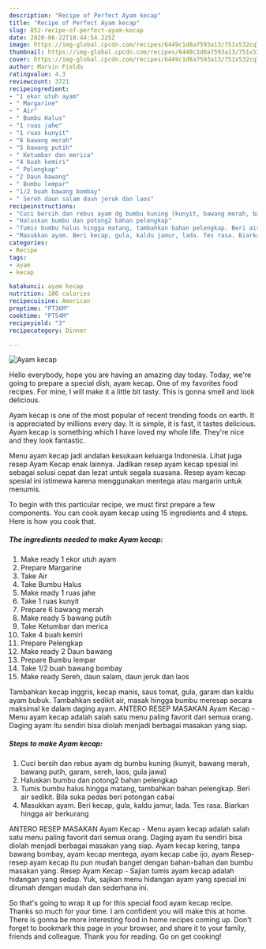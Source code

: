 ```yaml
---
description: "Recipe of Perfect Ayam kecap"
title: "Recipe of Perfect Ayam kecap"
slug: 852-recipe-of-perfect-ayam-kecap
date: 2020-06-22T18:44:54.225Z
image: https://img-global.cpcdn.com/recipes/6449c1d8a7593a13/751x532cq70/ayam-kecap-foto-resep-utama.jpg
thumbnail: https://img-global.cpcdn.com/recipes/6449c1d8a7593a13/751x532cq70/ayam-kecap-foto-resep-utama.jpg
cover: https://img-global.cpcdn.com/recipes/6449c1d8a7593a13/751x532cq70/ayam-kecap-foto-resep-utama.jpg
author: Marvin Fields
ratingvalue: 4.3
reviewcount: 3721
recipeingredient:
- "1 ekor utuh ayam"
- " Margarine"
- " Air"
- " Bumbu Halus"
- "1 ruas jahe"
- "1 ruas kunyit"
- "6 bawang merah"
- "5 bawang putih"
- " Ketumbar dan merica"
- "4 buah kemiri"
- " Pelengkap"
- "2 Daun bawang"
- " Bumbu lempar"
- "1/2 buah bawang bombay"
- " Sereh daun salam daun jeruk dan laos"
recipeinstructions:
- "Cuci bersih dan rebus ayam dg bumbu kuning (kunyit, bawang merah, bawang putih, garam, sereh, laos, gula jawa)"
- "Haluskan bumbu dan potong2 bahan pelengkap"
- "Tumis bumbu halus hingga matang, tambahkan bahan pelengkap. Beri air sedikit. Bila suka pedas beri potongan cabai"
- "Masukkan ayam. Beri kecap, gula, kaldu jamur, lada. Tes rasa. Biarkan hingga air berkurang"
categories:
- Recipe
tags:
- ayam
- kecap

katakunci: ayam kecap 
nutrition: 186 calories
recipecuisine: American
preptime: "PT36M"
cooktime: "PT54M"
recipeyield: "3"
recipecategory: Dinner

---
```



![Ayam kecap](https://img-global.cpcdn.com/recipes/6449c1d8a7593a13/751x532cq70/ayam-kecap-foto-resep-utama.jpg)

Hello everybody, hope you are having an amazing day today. Today, we're going to prepare a special dish, ayam kecap. One of my favorites food recipes. For mine, I will make it a little bit tasty. This is gonna smell and look delicious.

Ayam kecap is one of the most popular of recent trending foods on earth. It is appreciated by millions every day. It is simple, it is fast, it tastes delicious. Ayam kecap is something which I have loved my whole life. They're nice and they look fantastic.

Menu ayam kecap jadi andalan kesukaan keluarga Indonesia. Lihat juga resep Ayam Kecap enak lainnya. Jadikan resep ayam kecap spesial ini sebagai solusi cepat dan lezat untuk segala suasana. Resep ayam kecap spesial ini istimewa karena menggunakan mentega atau margarin untuk menumis.


To begin with this particular recipe, we must first prepare a few components. You can cook ayam kecap using 15 ingredients and 4 steps. Here is how you cook that.

<!--inarticleads1-->

##### The ingredients needed to make Ayam kecap:

1. Make ready 1 ekor utuh ayam
1. Prepare  Margarine
1. Take  Air
1. Take  Bumbu Halus
1. Make ready 1 ruas jahe
1. Take 1 ruas kunyit
1. Prepare 6 bawang merah
1. Make ready 5 bawang putih
1. Take  Ketumbar dan merica
1. Take 4 buah kemiri
1. Prepare  Pelengkap
1. Make ready 2 Daun bawang
1. Prepare  Bumbu lempar
1. Take 1/2 buah bawang bombay
1. Make ready  Sereh, daun salam, daun jeruk dan laos


Tambahkan kecap inggris, kecap manis, saus tomat, gula, garam dan kaldu ayam bubuk. Tambahkan sedikit air, masak hingga bumbu meresap secara maksimal ke dalam daging ayam. ANTERO RESEP MASAKAN Ayam Kecap - Menu ayam kecap adalah salah satu menu paling favorit dari semua orang. Daging ayam itu sendiri bisa diolah menjadi berbagai masakan yang siap. 

<!--inarticleads2-->

##### Steps to make Ayam kecap:

1. Cuci bersih dan rebus ayam dg bumbu kuning (kunyit, bawang merah, bawang putih, garam, sereh, laos, gula jawa)
1. Haluskan bumbu dan potong2 bahan pelengkap
1. Tumis bumbu halus hingga matang, tambahkan bahan pelengkap. Beri air sedikit. Bila suka pedas beri potongan cabai
1. Masukkan ayam. Beri kecap, gula, kaldu jamur, lada. Tes rasa. Biarkan hingga air berkurang


ANTERO RESEP MASAKAN Ayam Kecap - Menu ayam kecap adalah salah satu menu paling favorit dari semua orang. Daging ayam itu sendiri bisa diolah menjadi berbagai masakan yang siap. Ayam kecap kering, tanpa bawang bombay, ayam kecap mentega, ayam kecap cabe ijo, ayam Resep-resep ayam kecap itu pun mudah banget dengan bahan-bahan dan bumbu masakan yang. Resep Ayam Kecap - Sajian tumis ayam kecap adalah hidangan yang sedap. Yuk, sajikan menu hidangan ayam yang special ini dirumah dengan mudah dan sederhana ini. 

So that's going to wrap it up for this special food ayam kecap recipe. Thanks so much for your time. I am confident you will make this at home. There is gonna be more interesting food in home recipes coming up. Don't forget to bookmark this page in your browser, and share it to your family, friends and colleague. Thank you for reading. Go on get cooking!
